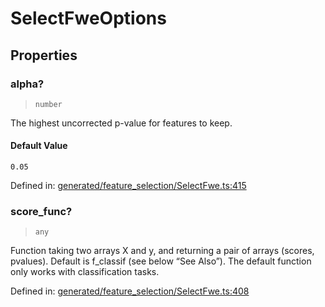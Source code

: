 # SelectFweOptions

## Properties

### alpha?

> `number`

The highest uncorrected p-value for features to keep.

#### Default Value

`0.05`

Defined in:  [generated/feature\_selection/SelectFwe.ts:415](https://github.com/transitive-bullshit/scikit-learn-ts/blob/b59c1ff/packages/sklearn/src/generated/feature_selection/SelectFwe.ts#L415)

### score\_func?

> `any`

Function taking two arrays X and y, and returning a pair of arrays (scores, pvalues). Default is f\_classif (see below “See Also”). The default function only works with classification tasks.

Defined in:  [generated/feature\_selection/SelectFwe.ts:408](https://github.com/transitive-bullshit/scikit-learn-ts/blob/b59c1ff/packages/sklearn/src/generated/feature_selection/SelectFwe.ts#L408)
